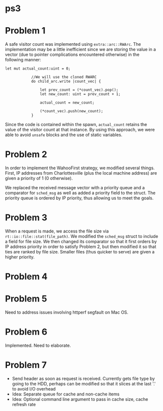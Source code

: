ps3
===


Problem 1
=========

A safe visitor count was implemented using `extra::arc::RWArc`. The implementation may be a little inefficient since we are storing the value in a vector (due to pointer complications encountered otherwise) in the following manner:

```
let mut actual_count:uint = 0;

            //We will use the cloned RWARC
            do child_arc.write |count_vec| {

                let prev_count = (*count_vec).pop();
                let new_count: uint = prev_count + 1;

                actual_count = new_count;

                (*count_vec).push(new_count);
            }
```

Since the code is contained within the spawn, `actual_count` retains the value of the visitor count at that instance. By using this approach, we were able to avoid `unsafe` blocks and the use of static variables. 

Problem 2
=========

In order to implement the WahooFirst strategy, we modified several things. First, IP addresses from Charlottesville (plus the local machine address) are given a priority of 1 (0 otherwise). 

We replaced the received message vector with a priority queue and a comparator for `sched_msg` as well as added a priority field to the struct. The priority queue is ordered by IP priority, thus allowing us to meet the goals. 

Problem 3
=========

When a request is made, we access the file size via `rt::io::file::stat(file_path)`. We modified the `sched_msg` struct to include a field for file size. We then changed its comparator so that it first orders by IP address priority in order to satisfy Problem 2, but then modified it so that ties are ranked by file size. Smaller files (thus quicker to serve) are given a higher priority. 

Problem 4
=========

Problem 5
=========

Need to address issues involving httperf segfault on Mac OS. 

Problem 6
=========

Implemented. Need to elaborate. 

Problem 7
=========

+ Send header as soon as request is received. Currently gets file type by going to the HDD, perhaps can be modified so that it slices at the last '.' to avoid I/O overhead
+ Idea: Separate queue for cache and non-cache items
+ Idea: Optional command line argument to pass in cache size, cache refresh rate